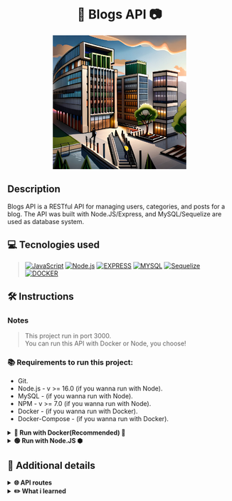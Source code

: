 <h1 align="center">📰  Blogs API  📷</h1>

<div align='center'>
<img width='300' alt="blogs-img" src="./blogs.jpg">
</div>

## Description
<p>Blogs API is a RESTful API for managing users, categories, and posts for a blog. The API was built with Node.JS/Express, and MySQL/Sequelize are used as database system.</p>

## 💻 Tecnologies used
> [![JavaScript][JavaScript]][JavaScript-url]
[![Node.js][Node.js]][Node.js-url]
[![EXPRESS][EXPRESS]][EXPRESS-url]
[![MYSQL][MYSQL]][MYSQL-url]
[![Sequelize][Sequelize]][Sequelize-url]
[![DOCKER][DOCKER]][DOCKER-url]

## 🛠️ Instructions

### Notes
>This project run in port 3000.<br/>
>You can run this API with Docker or Node, you choose!

### 📚 Requirements to run this project:
- Git.
- Node.js - v >= 16.0 (if you wanna run with Node).
- MySQL - (if you wanna run with Node).
- NPM - v >= 7.0 (if you wanna run with Node).
- Docker - (if you wanna run with Docker).
- Docker-Compose - (if you wanna run with Docker).


<details>
    <summary><strong>🐳 Run with Docker(Recommended) 🐳</strong></summary>
    
```bash
# Clone the repo
git clone git@github.com:caiobacode/api-store-manager.git

# Enter in repo
cd api-store-manager

# Run DockerCompose
docker-compose up -d
```
</details>

<details>
    <summary><strong>🟢 Run with Node.JS ⬢</strong></summary>

```bash
# Clone the repo
git clone https://github.com/caiobacode/api-talker-manager.git

# Enter in repo
cd api-talker-manager

# Install dependencies
npm install
```
Now, you need to config your MySQL database
- First, define environment variables in your .env file;

```bash
# Create databse
npm run restore

# Start the application
npm start
```

</details>

## 🔎 Additional details


<details>
    <summary><strong>🌐 API routes</strong></summary>

> <strong>User Route</strong><br/>
- POST "/login" - Sign a user and return a JWT token.
- GET "/user" - Returns all users.<br/>
- GET "/user/:id" - Returns the user that has the id passed by the request.<br/>
- POST "/user" - Register a new user with the properties passed by the request.<br/>
- DELETE "/user/me" delete the own user that make this request<br/>

> <strong>Categories Route</strong><br/>
+ GET "/categories" - Returns all categories.<br/>
+ POST "/sales" - Register a category with the properties passed by the request.<br/>

> <strong>Posts Route</strong><br/>
- GET "/post" - Returns all posts.<br/>
- GET "/post/search" - Returns all posts that have the term passed by the request in their names.<br/>
- GET "/post/:id" - Returns the posts that has the id passed by the request.<br/>
- POST "/post" - Register a post with the properties passed by the request.<br/>
- PUT "/post/:id" - Edit a post properties to new properties passed by the request.<br/>
- DELETE "/post/:id" - Delete the post that has the id passed by the request<br/>

</details>

  <details>
    <summary><strong>✏️ What i learned</strong></summary>

+ Hot to create migrations and models using Sequelize
+ How to use Sequelize ORM to read and write to a MySQL database.
+ How to validate user token using JWT.
  
  </details>


[Node.js]: https://img.shields.io/badge/-Node.js-80BC02?style=for-the-badge&logo=node.js&logoColor=black
[Node.js-url]: https://nodejs.org/en

[JavaScript]: https://img.shields.io/badge/-JavaScript-F7DF1E?style=for-the-badge&logo=node.js&logoColor=black
[JavaScript-url]: https://www.javascript.com

[Node.js]: https://img.shields.io/badge/-Node.js-80BC02?style=for-the-badge&logo=node.js&logoColor=black
[Node.js-url]: https://nodejs.org/en

[MYSQL]: https://img.shields.io/badge/MySQL-00758f?style=for-the-badge&logo=mysql&logoColor=white
[MYSQL-url]: https://www.mysql.com

[Sequelize]: https://img.shields.io/badge/Sequelize-06AFEF?style=for-the-badge&logo=sequelize&logoColor=white
[Sequelize-url]: https://sequelize.org

[DOCKER]: https://img.shields.io/badge/Docker-0db7ed?style=for-the-badge&logo=docker&logoColor=white
[DOCKER-url]: https://www.docker.com

[EXPRESS]: https://img.shields.io/badge/Express-FFFFFF?style=for-the-badge&logo=express&logoColor=black
[EXPRESS-url]: https://expressjs.com
